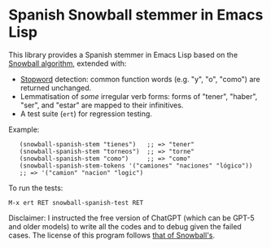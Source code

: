 # Spanish Snowball stemmer in Emacs Lisp

This library provides a Spanish stemmer in Emacs Lisp based on the [Snowball algorithm](https://snowballstem.org/algorithms/spanish/stemmer.html), extended with:

 - [Stopword](https://snowballstem.org/algorithms/spanish/stop.txt) detection: common function words (e.g. "y", "o", "como") are returned unchanged.
 - Lemmatisation of _some_ irregular verb forms: forms of "tener", "haber", "ser", and "estar" are mapped to their infinitives.
 - A test suite (`ert`) for regression testing.

Example:
```elisp
   (snowball-spanish-stem "tienes")   ;; => "tener"
   (snowball-spanish-stem "torneos")  ;; => "torne"
   (snowball-spanish-stem "como")     ;; => "como"
   (snowball-spanish-stem-tokens '("camiones" "naciones" "lógico"))
   ;; => '("camion" "nacion" "logic")
```

To run the tests:

  `M-x ert RET snowball-spanish-test RET`

Disclaimer: I instructed the free version of ChatGPT (which can be GPT-5 and older models) to write all the codes and to debug given the failed cases. The license of this program follows [that of Snowball's](https://snowballstem.org/license.html).
